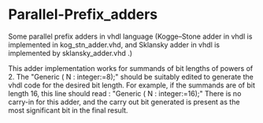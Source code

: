 # Parallel-Prefix_adders
Some parallel prefix adders in vhdl language (Kogge–Stone adder in vhdl is implemented in kog_stn_adder.vhd, and Sklansky adder in vhdl is implemented by sklansky_adder.vhd .)

This adder implementation works for summands of bit lengths of powers of 2. The "Generic ( N : integer:=8);" should be suitably edited to generate the vhdl code for the desired bit length. For example, if the summands are of bit length 16, this line should read : "Generic ( N : integer:=16);"
There is no carry-in for this adder, and the carry out bit generated is present as the most significant bit in the final result.

